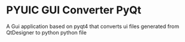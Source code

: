 # PYUIC GUI Converter PyQt
 A Gui application based on pyqt4 that converts ui files generated from QtDesigner to python python file
